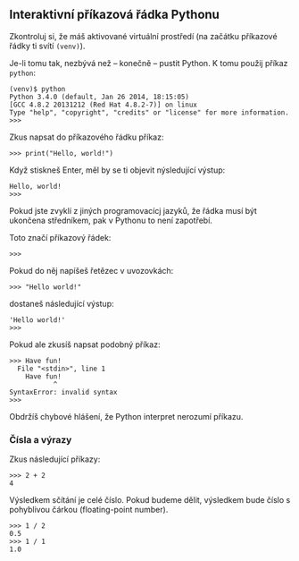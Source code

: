 ## Interaktivní příkazová řádka Pythonu

Zkontroluj si, že máš aktivované virtuální prostředí (na začátku příkazové
řádky ti svítí `(venv)`).

Je-li tomu tak, nezbývá než – konečně – pustit Python.
K tomu použij příkaz `python`:

``` plain
(venv)$ python
Python 3.4.0 (default, Jan 26 2014, 18:15:05)
[GCC 4.8.2 20131212 (Red Hat 4.8.2-7)] on linux
Type "help", "copyright", "credits" or "license" for more information.
>>>
```

Zkus napsat do příkazového řádku příkaz:

```
>>> print("Hello, world!")
```

Když stiskneš Enter, měl by se ti objevit nýsledující výstup:

```
Hello, world!
>>>
```

Pokud jste zvyklí z jiných programovacícj jazyků, že řádka musí být ukončena středníkem, pak v Pythonu to není zapotřebí.

Toto značí příkazový řádek:

```
>>>
```

Pokud do něj napíšeš řetězec v uvozovkách:

```
>>> "Hello world!"
```

dostaneš následující výstup:

```
'Hello world!'
>>>
```

Pokud ale zkusíš napsat podobný příkaz:

```
>>> Have fun!
  File "<stdin>", line 1
    Have fun!
           ^
SyntaxError: invalid syntax
>>>
```

Obdržíš chybové hlášení, že Python interpret nerozumí příkazu.

### Čísla a výrazy

Zkus následující příkazy:

```
>>> 2 + 2
4
```

Výsledkem sčítání je celé číslo. Pokud budeme dělit, výsledkem bude číslo s pohyblivou čárkou (floating-point number).


```
>>> 1 / 2
0.5
>>> 1 / 1
1.0
```


